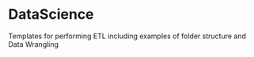 # DataScience
Templates for performing ETL including examples of folder structure and Data Wrangling
